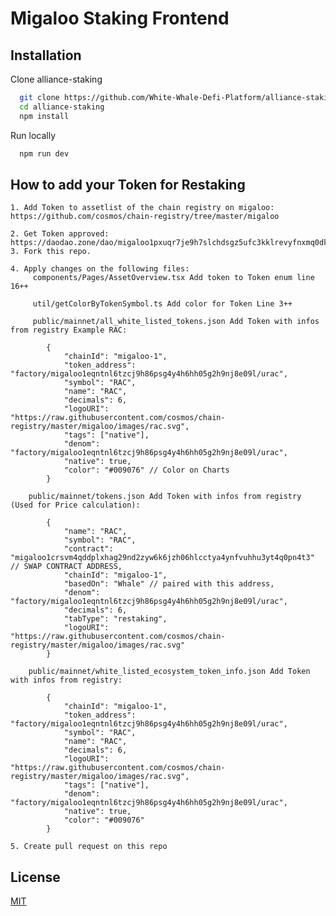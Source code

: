 
# Migaloo Staking Frontend
## Installation

Clone alliance-staking

```bash
  git clone https://github.com/White-Whale-Defi-Platform/alliance-staking.git
  cd alliance-staking
  npm install
```

Run locally

```bash
  npm run dev
```


    
## How to add your Token for Restaking
    1. Add Token to assetlist of the chain registry on migaloo: https://github.com/cosmos/chain-registry/tree/master/migaloo

    2. Get Token approved: https://daodao.zone/dao/migaloo1pxuqr7je9h7slchdsgz5ufc3kklrevyfnxmq0dkjru5k6e6mdm2sw23hfz
    3. Fork this repo.

    4. Apply changes on the following files:
         components/Pages/AssetOverview.tsx Add token to Token enum line 16++

         util/getColorByTokenSymbol.ts Add color for Token Line 3++

         public/mainnet/all_white_listed_tokens.json Add Token with infos from registry Example RAC:

            {
                "chainId": "migaloo-1",
                "token_address": "factory/migaloo1eqntnl6tzcj9h86psg4y4h6hh05g2h9nj8e09l/urac",
                "symbol": "RAC",
                "name": "RAC",
                "decimals": 6,
                "logoURI": "https://raw.githubusercontent.com/cosmos/chain-registry/master/migaloo/images/rac.svg",
                "tags": ["native"],
                "denom": "factory/migaloo1eqntnl6tzcj9h86psg4y4h6hh05g2h9nj8e09l/urac",
                "native": true,
                "color": "#009076" // Color on Charts
            }

        public/mainnet/tokens.json Add Token with infos from registry (Used for Price calculation):

            {
                "name": "RAC",
                "symbol": "RAC",
                "contract": "migaloo1crsvm4qddplxhag29nd2zyw6k6jzh06hlcctya4ynfvuhhu3yt4q0pn4t3" // SWAP CONTRACT ADDRESS,
                "chainId": "migaloo-1",
                "basedOn": "Whale" // paired with this address, 
                "denom": "factory/migaloo1eqntnl6tzcj9h86psg4y4h6hh05g2h9nj8e09l/urac",
                "decimals": 6,
                "tabType": "restaking",
                "logoURI": "https://raw.githubusercontent.com/cosmos/chain-registry/master/migaloo/images/rac.svg"
            }

        public/mainnet/white_listed_ecosystem_token_info.json Add Token with infos from registry: 

            {
                "chainId": "migaloo-1",
                "token_address": "factory/migaloo1eqntnl6tzcj9h86psg4y4h6hh05g2h9nj8e09l/urac",
                "symbol": "RAC",
                "name": "RAC",
                "decimals": 6,
                "logoURI": "https://raw.githubusercontent.com/cosmos/chain-registry/master/migaloo/images/rac.svg",
                "tags": ["native"],
                "denom": "factory/migaloo1eqntnl6tzcj9h86psg4y4h6hh05g2h9nj8e09l/urac",
                "native": true,
                "color": "#009076"
            }

    5. Create pull request on this repo



## License

[MIT](https://choosealicense.com/licenses/mit/)

